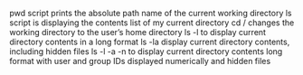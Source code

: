 pwd script prints the absolute path name of the current working directory
ls script is displaying the contents list of my current directory
cd / changes the working directory to the user’s home directory
ls -l to display current directory contents in a long format
ls -la display current directory contents, including hidden files
ls -l -a -n to display current directory contents long format with user and group IDs displayed numerically and hidden files
